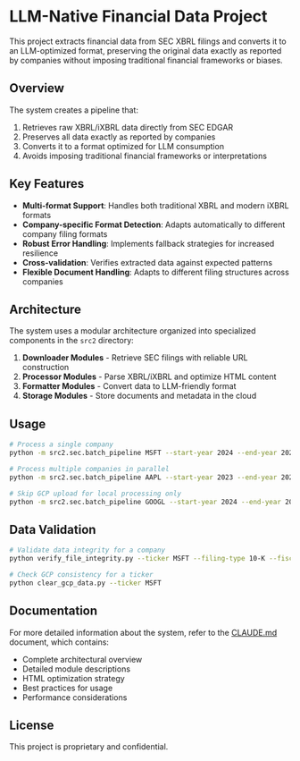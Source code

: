 # LLM-Native Financial Data Project

This project extracts financial data from SEC XBRL filings and converts it to an LLM-optimized format, preserving the original data exactly as reported by companies without imposing traditional financial frameworks or biases.

## Overview

The system creates a pipeline that:

1. Retrieves raw XBRL/iXBRL data directly from SEC EDGAR
2. Preserves all data exactly as reported by companies
3. Converts it to a format optimized for LLM consumption
4. Avoids imposing traditional financial frameworks or interpretations

## Key Features

- **Multi-format Support**: Handles both traditional XBRL and modern iXBRL formats
- **Company-specific Format Detection**: Adapts automatically to different company filing formats
- **Robust Error Handling**: Implements fallback strategies for increased resilience
- **Cross-validation**: Verifies extracted data against expected patterns
- **Flexible Document Handling**: Adapts to different filing structures across companies

## Architecture

The system uses a modular architecture organized into specialized components in the `src2` directory:

1. **Downloader Modules** - Retrieve SEC filings with reliable URL construction
2. **Processor Modules** - Parse XBRL/iXBRL and optimize HTML content
3. **Formatter Modules** - Convert data to LLM-friendly format
4. **Storage Modules** - Store documents and metadata in the cloud

## Usage

```bash
# Process a single company
python -m src2.sec.batch_pipeline MSFT --start-year 2024 --end-year 2025 --gcp-bucket native-llm-filings --email info@exascale.capital

# Process multiple companies in parallel
python -m src2.sec.batch_pipeline AAPL --start-year 2023 --end-year 2024 --workers 3 --gcp-bucket native-llm-filings

# Skip GCP upload for local processing only
python -m src2.sec.batch_pipeline GOOGL --start-year 2024 --end-year 2024 --no-10q
```

## Data Validation

```bash
# Validate data integrity for a company
python verify_file_integrity.py --ticker MSFT --filing-type 10-K --fiscal-year 2024

# Check GCP consistency for a ticker
python clear_gcp_data.py --ticker MSFT
```

## Documentation

For more detailed information about the system, refer to the [CLAUDE.md](./claude.md) document, which contains:

- Complete architectural overview
- Detailed module descriptions
- HTML optimization strategy
- Best practices for usage
- Performance considerations

## License

This project is proprietary and confidential.